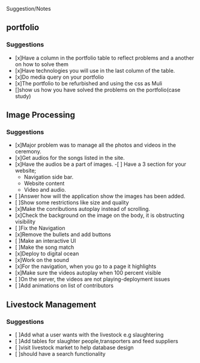 Suggestion/Notes

## portfolio

### Suggestions

- [x]Have a column in the portfolio table to reflect problems and a another on how to solve them
- [x]Have technologies you will use in the last column of the table.
- [x]Do media query on your portfolio
- [x]The portfolio to be refurbished and using the css as Muli
- []show us how you have solved the problems on the portfolio(case study)

## Image Processing

### Suggestions

- [x]Major problem was to manage all the photos and videos in the ceremony.
- [x]Get audios for the songs listed in the site.
- [x]Have the audios be a part of images. -[ ] Have a 3 section for your website;
  - Navigation side bar.
  - Website content
  - Video and audio.
- [ ]Answer how will the application show the images has been added.
- [ ]Show some restrictions like size and quality
- [x]Make the conributions autoplay instead of scrolling.
- [x]Check the background on the image on the body, it is obstructing visibility
- [ ]Fix the Navigation
- [x]Remove the bullets and add buttons
- [ ]Make an interactive UI
- [ ]Make the song match
- [x]Deploy to digital ocean
- [x]Work on the sound
- [x]For the navigation, when you go to a page it highlights
- [x]Make sure the videos autoplay when 100 percent visible
- [ ]On the server, the videos are not playing-deployment issues
- [ ]Add animations on list of contributors

## Livestock Management

### Suggestions

- [ ]Add what a user wants with the livestock e.g slaughtering
- [ ]Add tables for slaughter people,transporters and feed suppliers
- [ ]visit livestock market to help database design
- [ ]should have a search functionality
